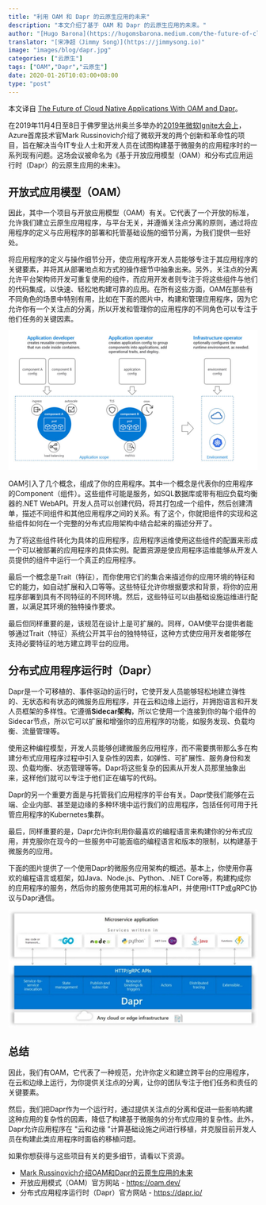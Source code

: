 ```yaml
---
title: "利用 OAM 和 Dapr 的云原生应用的未来"
description: "本文介绍了基于 OAM 和 Dapr 的云原生应用的未来。"
author: "[Hugo Barona](https://hugomsbarona.medium.com/the-future-of-cloud-native-applications-with-oam-and-dapr-ed5766c8d583)"
translator: "[宋净超（Jimmy Song）](https://jimmysong.io)"
image: "images/blog/dapr.jpg"
categories: ["云原生"]
tags: ["OAM","Dapr","云原生"]
date: 2020-01-26T10:03:00+08:00
type: "post"
---
```


本文译自 [The Future of Cloud Native Applications With OAM and Dapr](https://hugomsbarona.medium.com/the-future-of-cloud-native-applications-with-oam-and-dapr-ed5766c8d583)。

在2019年11月4日至8日于佛罗里达州奥兰多举办的[2019年微软Ignite大会上](https://www.microsoft.com/en-us/ignite)，Azure首席技术官Mark Russinovich介绍了微软开发的两个创新和革命性的项目，旨在解决当今IT专业人士和开发人员在试图构建基于微服务的应用程序时的一系列现有问题。这场会议被命名为《基于开放应用模型（OAM）和分布式应用运行时（Dapr）的云原生应用的未来》。

## 开放式应用模型（OAM）

因此，其中一个项目与开放应用模型（OAM）有关。它代表了一个开放的标准，允许我们建立云原生应用程序，与平台无关，并遵循关注点分离的原则，通过将应用程序的定义与应用程序的部署和托管基础设施的细节分离，为我们提供一些好处。

将应用程序的定义与操作细节分开，使应用程序开发人员能够专注于其应用程序的关键要素，并将其从部署地点和方式的操作细节中抽象出来。另外，关注点的分离允许平台架构师开发可重复使用的组件，而应用开发者则专注于将这些组件与他们的代码集成，以快速、轻松地构建可靠的应用。在所有这些方面，OAM在那些有不同角色的场景中特别有用，比如在下面的图片中，构建和管理应用程序，因为它允许你有一个关注点的分离，所以开发和管理你的应用程序的不同角色可以专注于他们任务的关键因素。

![应用程序开发和部署生命周期中的角色](008i3skNly1gx6tisc22aj30vp0hoq5q.jpg)

OAM引入了几个概念，组成了你的应用程序。其中一个概念是代表你的应用程序的Component（组件）。这些组件可能是服务，如SQL数据库或带有相应负载均衡器的.NET WebAPI。开发人员可以创建代码，将其打包成一个组件，然后创建清单，描述不同组件和其他应用程序之间的关系。有了这个，你就把组件的实现和这些组件如何在一个完整的分布式应用架构中结合起来的描述分开了。

为了将这些组件转化为具体的应用程序，应用程序运维使用这些组件的配置来形成一个可以被部署的应用程序的具体实例。配置资源是使应用程序运维能够从开发人员提供的组件中运行一个真正的应用程序。

最后一个概念是Trait（特征），而你使用它们的集合来描述你的应用环境的特征和它的能力，如自动扩展和入口等等。这些特征允许你根据要求和背景，将你的应用程序部署到具有不同特征的不同环境。然后，这些特征可以由基础设施运维进行配置，以满足其环境的独特操作要求。

最后但同样重要的是，该规范在设计上是可扩展的。同样，OAM使平台提供者能够通过Trait（特征）系统公开其平台的独特特征，这种方式使应用开发者能够在支持必要特征的地方建立跨平台的应用。

## 分布式应用程序运行时（Dapr）

Dapr是一个可移植的、事件驱动的运行时，它使开发人员能够轻松地建立弹性的、无状态和有状态的微服务应用程序，并在云和边缘上运行，并拥抱语言和开发人员框架的多样性。它遵循**Sidecar架构**，所以它使用一个连接到你的每个组件的Sidecar节点，所以它可以扩展和增强你的应用程序的功能，如服务发现、负载均衡、流量管理等。

使用这种编程模型，开发人员能够创建微服务应用程序，而不需要携带那么多在构建分布式应用程序过程中引入复杂性的因素，如弹性、可扩展性、服务身份和发现、负载均衡、状态管理等等。Dapr将这些复杂的因素从开发人员那里抽象出来，这样他们就可以专注于他们正在编写的代码。

Dapr的另一个重要方面是与托管我们应用程序的平台有关。Dapr使我们能够在云端、企业内部、甚至是边缘的多种环境中运行我们的应用程序，包括任何可用于托管应用程序的Kubernetes集群。

最后，同样重要的是，Dapr允许你利用你最喜欢的编程语言来构建你的分布式应用，并克服你在现今的一些服务中可能面临的编程语言和版本的限制，以构建基于微服务的应用。

下面的图片提供了一个使用Dapr的微服务应用架构的概述。基本上，你使用你喜欢的编程语言或框架，如Java、Node.js、Python、.NET Core等，构建构成你的应用程序的服务，然后你的服务使用其可用的标准API，并使用HTTP或gRPC协议与Dapr通信。

![使用 Dapr 的微服务应用架构](008i3skNly1gx6tov7gp1j312w0ie40c.jpg)

## 总结

因此，我们有OAM，它代表了一种规范，允许你定义和建立跨平台的应用程序，在云和边缘上运行，为你提供关注点的分离，让你的团队专注于他们任务和责任的关键要素。

然后，我们把Dapr作为一个运行时，通过提供关注点的分离和促进一些影响构建这种应用的复杂性的因素，降低了构建基于微服务的分布式应用的复杂性。此外，Dapr允许应用程序在 "云和边缘 "计算基础设施之间进行移植，并克服目前开发人员在构建此类应用程序时面临的移植问题。

如果你想获得与这些项目有关的更多细节，请看以下资源。

- [Mark Russinovich介绍OAM和Dapr的云原生应用的未来](https://azure.microsoft.com/en-au/resources/videos/ignite-2019-mark-russinovich-presents-the-future-of-cloud-native-applications-with-oam-and-dapr/)
- 开放应用模式（OAM）官方网站 - <https://oam.dev/>
- 分布式应用程序运行时（Dapr）官方网站 - <https://dapr.io/>